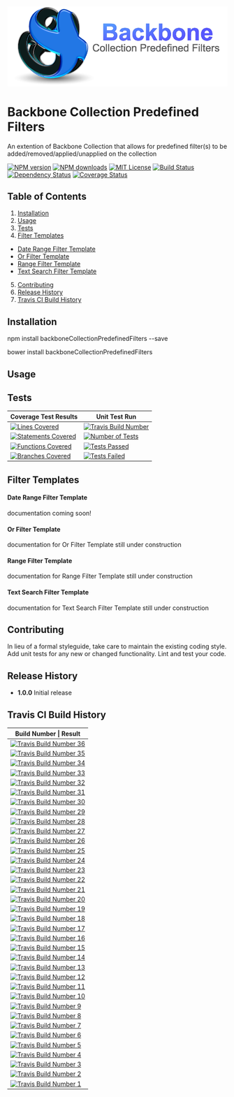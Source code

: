 ![Backbon Collection Predefined Filters Logo][main-logo]

# Backbone Collection Predefined Filters
An extention of Backbone Collection that allows for predefined filter(s) to be added/removed/applied/unapplied on the collection

[![NPM version][npm-version-image]][npm-url] [![NPM downloads][npm-downloads-image]][npm-url] [![MIT License][license-image]][license-url] [![Build Status][travis-image]][travis-url] [![Dependency Status][dependancies-image]][dependancies-url] [![Coverage Status][coverage-badge]][coverage-url]

## Table of Contents
1. [Installation](#installation)
2. [Usage](#usage)
3. [Tests](#tests)
4. [Filter Templates](#filter-templates)
  * [Date Range Filter Template](#filter-templates-date-range)
  * [Or Filter Template](#filter-templates-or)
  * [Range Filter Template](#filter-templates-range)
  * [Text Search Filter Template](#filter-templates-text-search)
5. [Contributing](#contributing)
6. [Release History](#release-history)
7. [Travis CI Build History](#build-history)

## <a name="installation"></a>Installation

  npm install backboneCollectionPredefinedFilters --save

  bower install backboneCollectionPredefinedFilters

## <a name="usage"></a>Usage


## <a name="tests"></a>Tests

| Coverage Test Results 											| Unit Test Run											   |
|     ---      														|		---    										   	   |
| [![Lines Covered][coverage-lines-badge]][coverage-url]     		| [![Travis Build Number][travis-build-badge]][travis-url] |
| [![Statements Covered][coverage-statements-badge]][coverage-url]  | [![Number of Tests][tests-total-badge]][travis-url]	   |
| [![Functions Covered][coverage-functions-badge]][coverage-url]    | [![Tests Passed][tests-passed-badge]][travis-url]		   |
| [![Branches Covered][coverage-branches-badge]][coverage-url]      | [![Tests Failed][tests-failed-badge]][travis-url]		   |


## <a name="filter-templates"></a>Filter Templates

#### <a name="filter-templates-date-range"></a>Date Range Filter Template
   documentation coming soon!

#### <a name="filter-templates-or"></a>Or Filter Template
   documentation for Or Filter Template still under construction

#### <a name="filter-templates-range"></a>Range Filter Template
   documentation for Range Filter Template still under construction

#### <a name="filter-templates-text-search"></a>Text Search Filter Template
   documentation for Text Search Filter Template still under construction


## <a name="contributing"></a>Contributing

In lieu of a formal styleguide, take care to maintain the existing coding style.
Add unit tests for any new or changed functionality. Lint and test your code.

## <a name="release-history"></a>Release History

* **1.0.0** Initial release

## <a name="build-history"></a>Travis CI Build History

| Build Number \| Result |
| --- 					  |
| [![Travis Build Number 36][build-history-badge-36-url]][travis-builds-url] |
| [![Travis Build Number 35][build-history-badge-35-url]][travis-builds-url] |
| [![Travis Build Number 34][build-history-badge-34-url]][travis-builds-url] |
| [![Travis Build Number 33][build-history-badge-33-url]][travis-builds-url] |
| [![Travis Build Number 32][build-history-badge-32-url]][travis-builds-url] |
| [![Travis Build Number 31][build-history-badge-31-url]][travis-builds-url] |
| [![Travis Build Number 30][build-history-badge-30-url]][travis-builds-url] |
| [![Travis Build Number 29][build-history-badge-29-url]][travis-builds-url] |
| [![Travis Build Number 28][build-history-badge-28-url]][travis-builds-url] |
| [![Travis Build Number 27][build-history-badge-27-url]][travis-builds-url] |
| [![Travis Build Number 26][build-history-badge-26-url]][travis-builds-url] |
| [![Travis Build Number 25][build-history-badge-25-url]][travis-builds-url] |
| [![Travis Build Number 24][build-history-badge-24-url]][travis-builds-url] |
| [![Travis Build Number 23][build-history-badge-23-url]][travis-builds-url] |
| [![Travis Build Number 22][build-history-badge-22-url]][travis-builds-url] |
| [![Travis Build Number 21][build-history-badge-21-url]][travis-builds-url] |
| [![Travis Build Number 20][build-history-badge-20-url]][travis-builds-url] |
| [![Travis Build Number 19][build-history-badge-19-url]][travis-builds-url] |
| [![Travis Build Number 18][build-history-badge-18-url]][travis-builds-url] |
| [![Travis Build Number 17][build-history-badge-17-url]][travis-builds-url] |
| [![Travis Build Number 16][build-history-badge-16-url]][travis-builds-url] |
| [![Travis Build Number 15][build-history-badge-15-url]][travis-builds-url] |
| [![Travis Build Number 14][build-history-badge-14-url]][travis-builds-url] |
| [![Travis Build Number 13][build-history-badge-13-url]][travis-builds-url] |
| [![Travis Build Number 12][build-history-badge-12-url]][travis-builds-url] |
| [![Travis Build Number 11][build-history-badge-11-url]][travis-builds-url] |
| [![Travis Build Number 10][build-history-badge-10-url]][travis-builds-url] |
| [![Travis Build Number 9][build-history-badge-9-url]][travis-builds-url] |
| [![Travis Build Number 8][build-history-badge-8-url]][travis-builds-url] |
| [![Travis Build Number 7][build-history-badge-7-url]][travis-builds-url] |
| [![Travis Build Number 6][build-history-badge-6-url]][travis-builds-url] |
| [![Travis Build Number 5][build-history-badge-5-url]][travis-builds-url] |
| [![Travis Build Number 4][build-history-badge-4-url]][travis-builds-url] |
| [![Travis Build Number 3][build-history-badge-3-url]][travis-builds-url] |
| [![Travis Build Number 2][build-history-badge-2-url]][travis-builds-url] |
| [![Travis Build Number 1][build-history-badge-1-url]][travis-builds-url] |


[build-history-badge-36-url]: https://img.shields.io/badge/TravisCI%201.0.0.36-Passed-brightgreen.svg?style=flat
[build-history-badge-35-url]: https://img.shields.io/badge/TravisCI%201.0.0.35-Passed-brightgreen.svg?style=flat
[build-history-badge-34-url]: https://img.shields.io/badge/TravisCI%201.0.0.34-Passed-brightgreen.svg?style=flat
[build-history-badge-33-url]: https://img.shields.io/badge/TravisCI%201.0.0.33-Passed-brightgreen.svg?style=flat
[build-history-badge-32-url]: https://img.shields.io/badge/TravisCI%201.0.0.32-Passed-brightgreen.svg?style=flat
[build-history-badge-31-url]: https://img.shields.io/badge/TravisCI%201.0.0.31-Passed-brightgreen.svg?style=flat
[build-history-badge-30-url]: https://img.shields.io/badge/TravisCI%201.0.0.30-Passed-brightgreen.svg?style=flat
[build-history-badge-29-url]: https://img.shields.io/badge/TravisCI%201.0.0.29-Passed-brightgreen.svg?style=flat
[build-history-badge-28-url]: https://img.shields.io/badge/TravisCI%201.0.0.28-Passed-brightgreen.svg?style=flat
[build-history-badge-27-url]: https://img.shields.io/badge/TravisCI%201.0.0.27-Passed-brightgreen.svg?style=flat
[build-history-badge-26-url]: https://img.shields.io/badge/TravisCI%201.0.0.26-Passed-brightgreen.svg?style=flat
[build-history-badge-25-url]: https://img.shields.io/badge/TravisCI%201.0.0.25-Passed-brightgreen.svg?style=flat
[build-history-badge-24-url]: https://img.shields.io/badge/TravisCI%201.0.0.24-Passed-brightgreen.svg?style=flat
[build-history-badge-23-url]: https://img.shields.io/badge/TravisCI%201.0.0.23-Passed-brightgreen.svg?style=flat
[build-history-badge-22-url]: https://img.shields.io/badge/TravisCI%201.0.0.22-Passed-brightgreen.svg?style=flat
[build-history-badge-21-url]: https://img.shields.io/badge/TravisCI%201.0.0.21-Passed-brightgreen.svg?style=flat
[build-history-badge-20-url]: https://img.shields.io/badge/TravisCI%201.0.0.20-Passed-brightgreen.svg?style=flat
[build-history-badge-19-url]: https://img.shields.io/badge/TravisCI%201.0.0.19-Passed-brightgreen.svg?style=flat
[build-history-badge-18-url]: https://img.shields.io/badge/TravisCI%201.0.0.18-Passed-brightgreen.svg?style=flat
[build-history-badge-17-url]: https://img.shields.io/badge/TravisCI%201.0.0.17-Passed-brightgreen.svg?style=flat
[build-history-badge-16-url]: https://img.shields.io/badge/TravisCI%201.0.0.16-Passed-brightgreen.svg?style=flat
[build-history-badge-15-url]: https://img.shields.io/badge/TravisCI%201.0.0.15-Passed-brightgreen.svg?style=flat
[build-history-badge-14-url]: https://img.shields.io/badge/TravisCI%201.0.0.14-Passed-brightgreen.svg?style=flat
[build-history-badge-13-url]: https://img.shields.io/badge/TravisCI%201.0.0.13-Passed-brightgreen.svg?style=flat
[build-history-badge-12-url]: https://img.shields.io/badge/TravisCI%201.0.0.12-Passed-brightgreen.svg?style=flat
[build-history-badge-11-url]: https://img.shields.io/badge/TravisCI%201.0.0.11-Passed-brightgreen.svg?style=flat
[build-history-badge-10-url]: https://img.shields.io/badge/TravisCI%201.0.0.10-Passed-brightgreen.svg?style=flat
[build-history-badge-9-url]: https://img.shields.io/badge/TravisCI%201.0.0.9-Passed-brightgreen.svg?style=flat
[build-history-badge-8-url]: https://img.shields.io/badge/TravisCI%201.0.0.8-Passed-brightgreen.svg?style=flat
[build-history-badge-7-url]: https://img.shields.io/badge/TravisCI%201.0.0.7-Failed-red.svg?style=flat
[build-history-badge-6-url]: https://img.shields.io/badge/TravisCI%201.0.0.6-Passed-brightgreen.svg?style=flat
[build-history-badge-5-url]: https://img.shields.io/badge/TravisCI%201.0.0.5-Passed-brightgreen.svg?style=flat
[build-history-badge-4-url]: https://img.shields.io/badge/TravisCI%201.0.0.4-Passed-brightgreen.svg?style=flat
[build-history-badge-3-url]: https://img.shields.io/badge/TravisCI%201.0.0.3-Passed-brightgreen.svg?style=flat
[build-history-badge-2-url]: https://img.shields.io/badge/TravisCI%201.0.0.2-Passed-brightgreen.svg?style=flat
[build-history-badge-1-url]: https://img.shields.io/badge/TravisCI%201.0.0.1-Failed-red.svg?style=flat


[main-logo]: logo-main.png?raw=true "Backbone Collection Predefined Filters"
[license-image]: http://img.shields.io/badge/license-MIT-blue.svg?style=flat
[license-url]: LICENSE

[npm-url]: https://npmjs.org/package/backbone-collection-predefined-filters
[npm-version-image]: http://img.shields.io/npm/v/backbone-collection-predefined-filters.svg?style=flat
[npm-downloads-image]: http://img.shields.io/npm/dm/backbone-collection-predefined-filters.svg?style=flat

[travis-url]: https://travis-ci.org/JSystemsTech/backbone-collection-predefined-filters
[travis-builds-url]: https://travis-ci.org/JSystemsTech/backbone-collection-predefined-filters/builds
[travis-image]: https://travis-ci.org/JSystemsTech/backbone-collection-predefined-filters.svg?branch=master

[dependancies-image]:https://david-dm.org/JSystemsTech/backbone-collection-predefined-filters.svg?style=flat
[dependancies-url]:https://david-dm.org/JSystemsTech/backbone-collection-predefined-filters

[coverage-url]: https://coveralls.io/github/JSystemsTech/backbone-collection-predefined-filters?branch=master
[coverage-badge]: https://coveralls.io/repos/github/JSystemsTech/backbone-collection-predefined-filters/badge.svg?branch=master


[coverage-lines-badge]: https://img.shields.io/badge/Lines-288%2F288%20100%25-brightgreen.svg?style=flat
[coverage-statements-badge]: https://img.shields.io/badge/Statements-288%2F288%20100%25-brightgreen.svg?style=flat
[coverage-branches-badge]: https://img.shields.io/badge/Branches-226%2F226%20100%25-brightgreen.svg?style=flat
[coverage-functions-badge]: https://img.shields.io/badge/Functions-59%2F59%20100%25-brightgreen.svg?style=flat
[tests-passed-badge]: https://img.shields.io/badge/Tests%20Passed-2385-brightgreen.svg?style=flat
[tests-failed-badge]: https://img.shields.io/badge/Tests%20Failed-0-brightgreen.svg?style=flat
[tests-total-badge]: https://img.shields.io/badge/Number%20of%20Tests-2385-blue.svg?style=flat
[travis-build-badge]: https://img.shields.io/badge/Travis%20Build%20%23-36-4B0082.svg?style=flat
